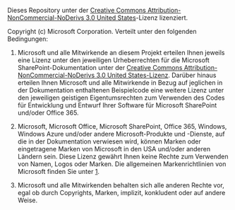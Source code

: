 Dieses Repository unter der [Creative Commons Attribution-NonCommercial-NoDerivs 3.0 United States](https://creativecommons.org/licenses/by-nc-nd/3.0/us)-Lizenz lizenziert.

Copyright (c) Microsoft Corporation.  Verteilt unter den folgenden Bedingungen:
 
1. Microsoft und alle Mitwirkende an diesem Projekt erteilen Ihnen jeweils eine Lizenz unter den jeweiligen Urheberrechten für die Microsoft SharePoint-Dokumentation unter der [Creative Commons Attribution-NonCommercial-NoDerivs 3.0 United States-Lizenz](https://creativecommons.org/licenses/by-nc-nd/3.0/us/legalcode).  Darüber hinaus erteilen Ihnen Microsoft  und alle Mitwirkende in Bezug auf jeglichen in der Dokumentation enthaltenen Beispielcode eine weitere Lizenz unter den jeweiligen geistigen Eigentumsrechten zum Verwenden des Codes für Entwicklung und Entwurf Ihrer Software für Microsoft SharePoint und/oder Office 365.
 
2.  Microsoft, Microsoft Office, Microsoft SharePoint, Office 365, Windows, Windows Azure und/oder andere Microsoft-Produkte und -Dienste, auf die in der Dokumentation verwiesen wird, können Marken oder eingetragene Marken von Microsoft in den USA und/oder anderen Ländern sein. Diese Lizenz gewährt Ihnen keine Rechte zum Verwenden von Namen, Logos oder Marken. Die allgemeinen Markenrichtlinien von Microsoft finden Sie unter [1](http://go.microsoft.com/fwlink/?LinkID=254653).
 
3.  Microsoft und alle Mitwirkenden behalten sich alle anderen Rechte vor, egal ob durch Copyrights, Marken, implizit, konkludent oder auf andere Weise.
